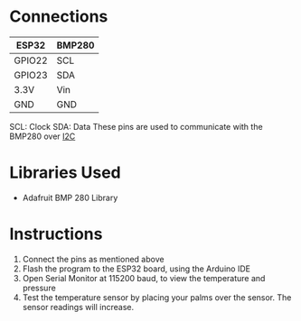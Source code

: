 
# Connections

| ESP32 | BMP280 |
| ----- | ----------- |
| GPIO22 | SCL |
| GPIO23 | SDA |
| 3.3V | Vin |
| GND | GND |

SCL: Clock
SDA: Data
These pins are used to communicate with the BMP280 over [I2C](https://en.wikipedia.org/wiki/I%C2%B2C)

# Libraries Used

- Adafruit BMP 280 Library

<!-- TODO: Refer [docs/to_be_added.md]() for help installing libraries) -->

# Instructions

1. Connect the pins as mentioned above
2. Flash the program to the ESP32 board, using the Arduino IDE
3. Open Serial Monitor at 115200 baud, to view the temperature and pressure
4. Test the temperature sensor by placing your palms over the sensor. The sensor readings will increase.
